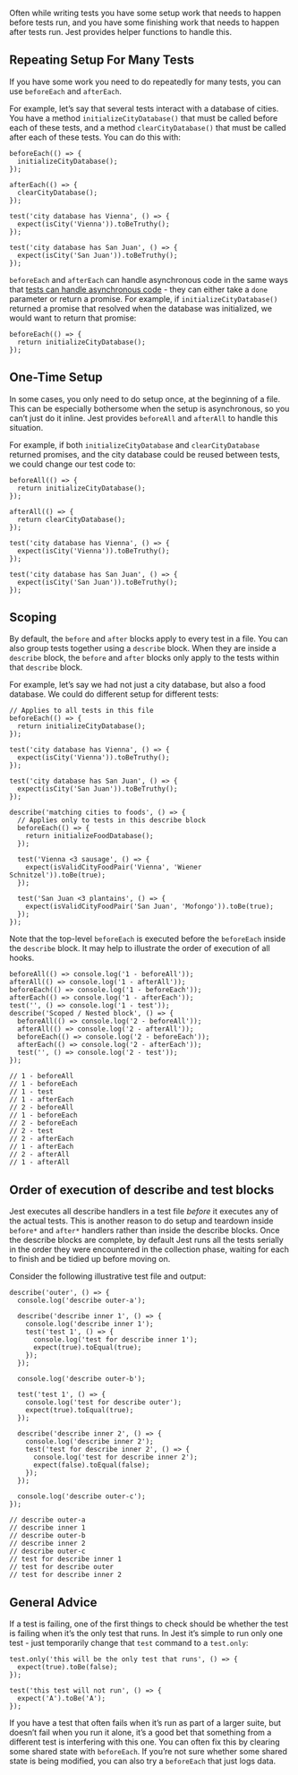 Often while writing tests you have some setup work that needs to happen before tests run, and you have some finishing work that needs to happen after tests run. Jest provides helper functions to handle this.

## Repeating Setup For Many Tests

If you have some work you need to do repeatedly for many tests, you can use `beforeEach` and `afterEach`.

For example, let’s say that several tests interact with a database of cities. You have a method `initializeCityDatabase()` that must be called before each of these tests, and a method `clearCityDatabase()` that must be called after each of these tests. You can do this with:

    beforeEach(() => {
      initializeCityDatabase();
    });

    afterEach(() => {
      clearCityDatabase();
    });

    test('city database has Vienna', () => {
      expect(isCity('Vienna')).toBeTruthy();
    });

    test('city database has San Juan', () => {
      expect(isCity('San Juan')).toBeTruthy();
    });

`beforeEach` and `afterEach` can handle asynchronous code in the same ways that [tests can handle asynchronous code](TestingAsyncCode.md) - they can either take a `done` parameter or return a promise. For example, if `initializeCityDatabase()` returned a promise that resolved when the database was initialized, we would want to return that promise:

    beforeEach(() => {
      return initializeCityDatabase();
    });

## One-Time Setup

In some cases, you only need to do setup once, at the beginning of a file. This can be especially bothersome when the setup is asynchronous, so you can’t just do it inline. Jest provides `beforeAll` and `afterAll` to handle this situation.

For example, if both `initializeCityDatabase` and `clearCityDatabase` returned promises, and the city database could be reused between tests, we could change our test code to:

    beforeAll(() => {
      return initializeCityDatabase();
    });

    afterAll(() => {
      return clearCityDatabase();
    });

    test('city database has Vienna', () => {
      expect(isCity('Vienna')).toBeTruthy();
    });

    test('city database has San Juan', () => {
      expect(isCity('San Juan')).toBeTruthy();
    });

## Scoping

By default, the `before` and `after` blocks apply to every test in a file. You can also group tests together using a `describe` block. When they are inside a `describe` block, the `before` and `after` blocks only apply to the tests within that `describe` block.

For example, let’s say we had not just a city database, but also a food database. We could do different setup for different tests:

    // Applies to all tests in this file
    beforeEach(() => {
      return initializeCityDatabase();
    });

    test('city database has Vienna', () => {
      expect(isCity('Vienna')).toBeTruthy();
    });

    test('city database has San Juan', () => {
      expect(isCity('San Juan')).toBeTruthy();
    });

    describe('matching cities to foods', () => {
      // Applies only to tests in this describe block
      beforeEach(() => {
        return initializeFoodDatabase();
      });

      test('Vienna <3 sausage', () => {
        expect(isValidCityFoodPair('Vienna', 'Wiener Schnitzel')).toBe(true);
      });

      test('San Juan <3 plantains', () => {
        expect(isValidCityFoodPair('San Juan', 'Mofongo')).toBe(true);
      });
    });

Note that the top-level `beforeEach` is executed before the `beforeEach` inside the `describe` block. It may help to illustrate the order of execution of all hooks.

    beforeAll(() => console.log('1 - beforeAll'));
    afterAll(() => console.log('1 - afterAll'));
    beforeEach(() => console.log('1 - beforeEach'));
    afterEach(() => console.log('1 - afterEach'));
    test('', () => console.log('1 - test'));
    describe('Scoped / Nested block', () => {
      beforeAll(() => console.log('2 - beforeAll'));
      afterAll(() => console.log('2 - afterAll'));
      beforeEach(() => console.log('2 - beforeEach'));
      afterEach(() => console.log('2 - afterEach'));
      test('', () => console.log('2 - test'));
    });

    // 1 - beforeAll
    // 1 - beforeEach
    // 1 - test
    // 1 - afterEach
    // 2 - beforeAll
    // 1 - beforeEach
    // 2 - beforeEach
    // 2 - test
    // 2 - afterEach
    // 1 - afterEach
    // 2 - afterAll
    // 1 - afterAll

## Order of execution of describe and test blocks

Jest executes all describe handlers in a test file _before_ it executes any of the actual tests. This is another reason to do setup and teardown inside `before*` and `after*` handlers rather than inside the describe blocks. Once the describe blocks are complete, by default Jest runs all the tests serially in the order they were encountered in the collection phase, waiting for each to finish and be tidied up before moving on.

Consider the following illustrative test file and output:

    describe('outer', () => {
      console.log('describe outer-a');

      describe('describe inner 1', () => {
        console.log('describe inner 1');
        test('test 1', () => {
          console.log('test for describe inner 1');
          expect(true).toEqual(true);
        });
      });

      console.log('describe outer-b');

      test('test 1', () => {
        console.log('test for describe outer');
        expect(true).toEqual(true);
      });

      describe('describe inner 2', () => {
        console.log('describe inner 2');
        test('test for describe inner 2', () => {
          console.log('test for describe inner 2');
          expect(false).toEqual(false);
        });
      });

      console.log('describe outer-c');
    });

    // describe outer-a
    // describe inner 1
    // describe outer-b
    // describe inner 2
    // describe outer-c
    // test for describe inner 1
    // test for describe outer
    // test for describe inner 2

## General Advice

If a test is failing, one of the first things to check should be whether the test is failing when it’s the only test that runs. In Jest it’s simple to run only one test - just temporarily change that `test` command to a `test.only`:

    test.only('this will be the only test that runs', () => {
      expect(true).toBe(false);
    });

    test('this test will not run', () => {
      expect('A').toBe('A');
    });

If you have a test that often fails when it’s run as part of a larger suite, but doesn’t fail when you run it alone, it’s a good bet that something from a different test is interfering with this one. You can often fix this by clearing some shared state with `beforeEach`. If you’re not sure whether some shared state is being modified, you can also try a `beforeEach` that just logs data.
